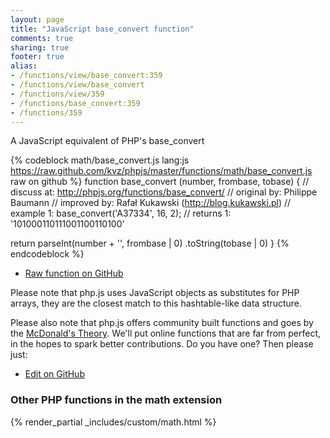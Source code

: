 ```yaml
---
layout: page
title: "JavaScript base_convert function"
comments: true
sharing: true
footer: true
alias:
- /functions/view/base_convert:359
- /functions/view/base_convert
- /functions/view/359
- /functions/base_convert:359
- /functions/359
---
```

<!-- Generated by Rakefile:build -->
A JavaScript equivalent of PHP's base_convert

{% codeblock math/base_convert.js lang:js https://raw.github.com/kvz/phpjs/master/functions/math/base_convert.js raw on github %}
function base_convert (number, frombase, tobase) {
  //  discuss at: http://phpjs.org/functions/base_convert/
  // original by: Philippe Baumann
  // improved by: Rafał Kukawski (http://blog.kukawski.pl)
  //   example 1: base_convert('A37334', 16, 2);
  //   returns 1: '101000110111001100110100'

  return parseInt(number + '', frombase | 0)
    .toString(tobase | 0)
}
{% endcodeblock %}

 - [Raw function on GitHub](https://github.com/kvz/phpjs/blob/master/functions/math/base_convert.js)

Please note that php.js uses JavaScript objects as substitutes for PHP arrays, they are 
the closest match to this hashtable-like data structure. 

Please also note that php.js offers community built functions and goes by the 
[McDonald's Theory](https://medium.com/what-i-learned-building/9216e1c9da7d). We'll put online 
functions that are far from perfect, in the hopes to spark better contributions. 
Do you have one? Then please just: 

 - [Edit on GitHub](https://github.com/kvz/phpjs/edit/master/functions/math/base_convert.js)


### Other PHP functions in the math extension
{% render_partial _includes/custom/math.html %}
